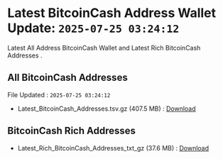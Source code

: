# Latest BitcoinCash Address Wallet Update: `2025-07-25 03:24:12`

Latest All Address BitcoinCash Wallet and Latest Rich BitcoinCash Addresses .

## All BitcoinCash Addresses

File Updated : `2025-07-25 03:24:12`

- Latest_BitcoinCash_Addresses.tsv.gz (407.5 MB) : [Download](https://github.com/Pymmdrza/Rich-Address-Wallet/releases/tag/BitcoinCash)

## BitcoinCash Rich Addresses

- Latest_Rich_BitcoinCash_Addresses_txt_gz (37.6 MB) : [Download](https://github.com/Pymmdrza/Rich-Address-Wallet/releases/tag/BitcoinCash)
